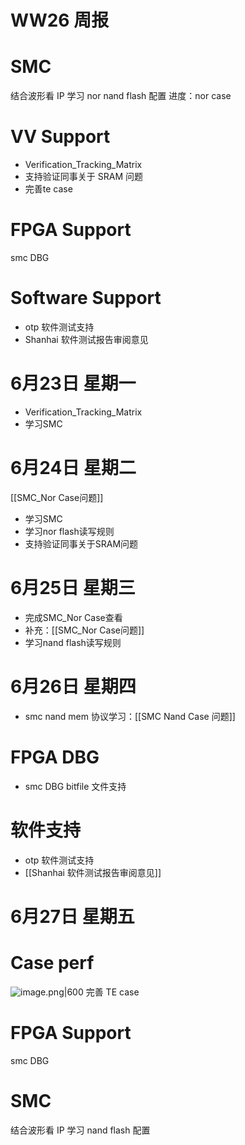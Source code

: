 # WW26 周报

# SMC

结合波形看 IP
学习 nor nand flash 配置
进度：nor case

# VV Support

- Verification_Tracking_Matrix
- 支持验证同事关于 SRAM 问题
- 完善te case

# FPGA Support

smc DBG

# Software Support

- otp 软件测试支持
- Shanhai 软件测试报告审阅意见

# 6月23日 星期一


- Verification_Tracking_Matrix
- 学习SMC


# 6月24日 星期二


[[SMC_Nor Case问题]]

- 学习SMC
- 学习nor flash读写规则
- 支持验证同事关于SRAM问题

# 6月25日 星期三


- 完成SMC_Nor Case查看
- 补充：[[SMC_Nor Case问题]]
- 学习nand flash读写规则


# 6月26日 星期四


- smc nand mem 协议学习：[[SMC Nand Case 问题]]
# FPGA DBG

- smc DBG bitfile 文件支持
# 软件支持

- otp 软件测试支持
- [[Shanhai 软件测试报告审阅意见]]

# 6月27日 星期五


# Case perf

![image.png|600](https://lincx-img.oss-cn-shanghai.aliyuncs.com/img/20250627141021262.png)
完善 TE case

# FPGA Support

smc DBG

# SMC

结合波形看 IP
学习 nand flash 配置


